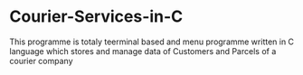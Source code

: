 # Courier-Services-in-C
This programme is totaly teerminal based and menu programme written in C language which stores and manage data of Customers and Parcels of  a courier company
